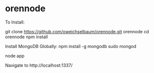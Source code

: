 orennode
========

To Install:

git clone https://github.com/oweichselbaum/orennode.git orennode
cd orennode
npm install

Install MongoDB Globally:
npm install -g mongodb
sudo mongod

node app

Navigate to http://localhost:1337/

